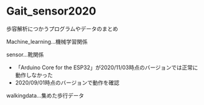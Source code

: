 # Gait_sensor2020
歩容解析につかうプログラムやデータのまとめ

Machine_learning…機械学習関係

sensor…靴関係  
* 「Arduino Core for the ESP32」が2020/11/03時点のバージョンでは正常に動作しなかった  
* 2020/09/01時点のバージョンで動作を確認　　

walkingdata…集めた歩行データ　　
